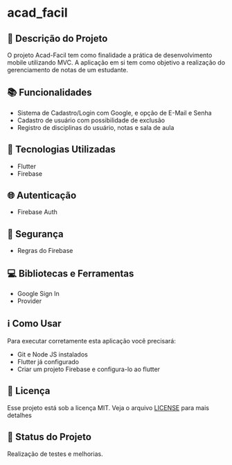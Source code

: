 # acad_facil

## :memo: Descrição do Projeto
<p>O projeto Acad-Facil tem como finalidade a prática de desenvolvimento mobile utilizando MVC. A aplicação em si tem como objetivo a realização do gerenciamento de notas de um estudante.</p>

## :books: Funcionalidades
* Sistema de Cadastro/Login com Google, e opção de E-Mail e Senha
* Cadastro de usuário com possibilidade de exclusão
* Registro de disciplinas do usuário, notas e sala de aula

## :wrench: Tecnologias Utilizadas
* Flutter
* Firebase

## :globe_with_meridians: Autenticação
* Firebase Auth

## :closed_lock_with_key: Segurança
* Regras do Firebase

## :computer: Bibliotecas e Ferramentas
* Google Sign In
* Provider

## :information_source: Como Usar

Para executar corretamente esta aplicação você precisará:
* Git e Node JS instalados
* Flutter já configurado
* Criar um projeto Firebase e configura-lo ao flutter

## :memo: Licença
Esse projeto está sob a licença MIT. Veja o arquivo [LICENSE](LICENSE) para mais detalhes

## :dart: Status do Projeto
Realização de testes e melhorias.
